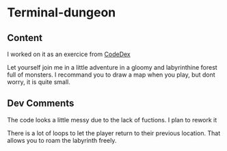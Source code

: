# Terminal-dungeon

## Content
I worked on it as an exercice from [CodeDex](https://www.codedex.io/) 

Let yourself join me in a little adventure in a gloomy and labyrinthine forest full of monsters. I recommand you to draw a map when you play, but dont worry, it is quite small.

## Dev Comments
The code looks a little messy due to the lack of fuctions. I plan to rework it

There is a lot of loops to let the player return to their previous location. That allows you to roam the labyrinth freely.

